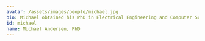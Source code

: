 ```yaml
---
avatar: /assets/images/people/michael.jpg
bio: Michael obtained his PhD in Electrical Engineering and Computer Science at the University of California, Berkeley, working in the prestigious RISELab under Dr. David Culler. His research covers high performance time series databases, wireless sensor networks, and secure communication infrastructure for IoT and control systems.
id: michael
name: Michael Andersen, PhD
---
```

